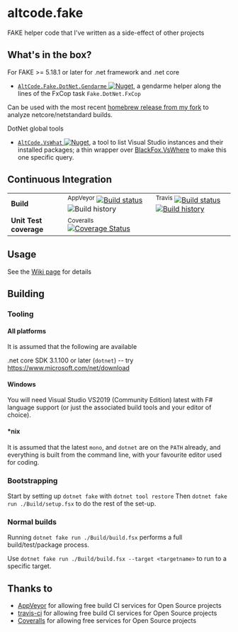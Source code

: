 # altcode.fake
FAKE helper code that I've written as a side-effect of other projects

## What's in the box?

For FAKE >= 5.18.1 or later for .net framework and .net core

* [`AltCode.Fake.DotNet.Gendarme` ![Nuget](https://buildstats.info/nuget/AltCode.Fake.DotNet.Gendarme)](http://nuget.org/packages/altcode.fake.dotnet.gendarme), a gendarme helper along the lines of the FxCop task `Fake.DotNet.FxCop`

Can be used with the most recent [homebrew release from my fork](https://www.nuget.org/packages/altcode.gendarme/) to analyze netcore/netstandard builds.  

DotNet global tools

*  [`AltCode.VsWhat` ![Nuget](https://buildstats.info/nuget/AltCode.VsWhat)](http://nuget.org/packages/altcode.vswhat), a tool to list Visual Studio instances and their installed packages; a thin wrapper over [BlackFox.VsWhere](https://github.com/vbfox/FoxSharp/blob/master/src/BlackFox.VsWhere/Readme.md) to make this one specific query.


## Continuous Integration


| | | |
| --- | --- | --- | 
| **Build** | <sup>AppVeyor</sup> [![Build status](https://img.shields.io/appveyor/ci/SteveGilham/altcode-fake/master.svg)](https://ci.appveyor.com/project/SteveGilham/altcode-fake) ![Build history](https://buildstats.info/appveyor/chart/SteveGilham/altcode-fake?branch=master) | <sup>Travis</sup> [![Build status](https://travis-ci.com/SteveGilham/altcode.fake.svg?branch=master)](https://travis-ci.com/SteveGilham/altcode.fake#) [![Build history](https://buildstats.info/travisci/chart/SteveGilham/altcode.fake?branch=master)](https://travis-ci.com/SteveGilham/altcode.fake/builds)|
| **Unit Test coverage** | <sup>Coveralls</sup> [![Coverage Status](https://coveralls.io/repos/github/SteveGilham/altcode.fake/badge.svg?branch=master)](https://coveralls.io/github/SteveGilham/altcode.fake?branch=master) |

## Usage

See the [Wiki page](https://github.com/SteveGilham/altcode.fake/wiki) for details


## Building

### Tooling

#### All platforms

It is assumed that the following are available

.net core SDK 3.1.100 or later (`dotnet`) -- try https://www.microsoft.com/net/download  

#### Windows

You will need Visual Studio VS2019 (Community Edition) latest with F# language support (or just the associated build tools and your editor of choice).

#### *nix

It is assumed that the latest `mono`, and `dotnet` are on the `PATH` already, and everything is built from the command line, with your favourite editor used for coding.

### Bootstrapping

Start by setting up `dotnet fake` with `dotnet tool restore`
Then `dotnet fake run ./Build/setup.fsx` to do the rest of the set-up.

### Normal builds

Running `dotnet fake run ./Build/build.fsx` performs a full build/test/package process.

Use `dotnet fake run ./Build/build.fsx --target <targetname>` to run to a specific target.


## Thanks to

* [AppVeyor](https://ci.appveyor.com/project/SteveGilham/altcode-fake) for allowing free build CI services for Open Source projects
* [travis-ci](https://travis-ci.com/SteveGilham/altcode.fake) for allowing free build CI services for Open Source projects
* [Coveralls](https://coveralls.io/r/SteveGilham/altcode.fake) for allowing free services for Open Source projects
